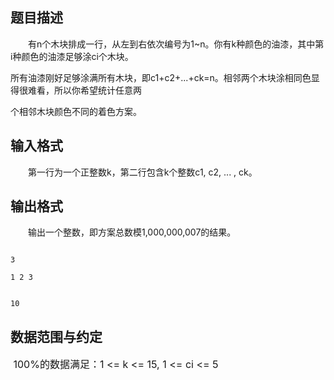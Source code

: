 ## 题目描述

<p>　　有n个木块排成一行，从左到右依次编号为1~n。你有k种颜色的油漆，其中第i种颜色的油漆足够涂ci个木块。<br>
  所有油漆刚好足够涂满所有木块，即c1+c2+...+ck=n。相邻两个木块涂相同色显得很难看，所以你希望统计任意两<br>
  个相邻木块颜色不同的着色方案。</p>

## 输入格式

<p>　　第一行为一个正整数k，第二行包含k个整数c1, c2, ... , ck。</p>

## 输出格式

<p>　　输出一个整数，即方案总数模1,000,000,007的结果。</p>

```input1
3
1 2 3
```
```output1
10
```
## 数据范围与约定

<p><span style="font-size: medium"> 100%的数据满足：1 <= k <= 15, 1 <= ci <= 5</span></p>

